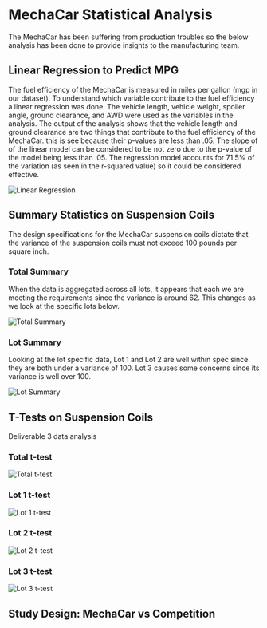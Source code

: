 # MechaCar Statistical Analysis
The MechaCar has been suffering from production troubles so the below analysis has been done to provide insights to the manufacturing team.

## Linear Regression to Predict MPG
The fuel efficiency of the MechaCar is measured in miles per gallon (mgp in our dataset). To understand which variable contribute to the fuel efficiency a linear regression was done. The vehicle length, vehicle weight, spoiler angle, ground clearance, and AWD were used as the variables in the analysis. The output of the analysis shows that the vehicle length and ground clearance are two things that contribute to the fuel efficiency of the MechaCar. this is see because their p-values are less than .05.  The slope of of the linear model can be considered to be not zero due to the p-value of the model being less than .05. The regression model accounts for 71.5% of the variation (as seen in the r-squared value) so it could be considered effective. 

![Linear Regression](../main/resources/linear_regression.png)

## Summary Statistics on Suspension Coils
The design specifications for the MechaCar suspension coils dictate that the variance of the suspension coils must not exceed 100 pounds per square inch.
### Total Summary
When the data is aggregated across all lots, it appears that each we are meeting the requirements since the variance is around 62. This changes as we look at the specific lots below.

![Total Summary](../main/resources/total_summary.png)

### Lot Summary
Looking at the lot specific data, Lot 1 and Lot 2 are well within spec since they are both under a variance of 100. Lot 3 causes some concerns since its variance is well over 100.

![Lot Summary](../main/resources/lot_summary.png)

## T-Tests on Suspension Coils
Deliverable 3 data analysis
### Total t-test
![Total t-test](../main/resources/total_ttest.png)
### Lot 1 t-test
![Lot 1 t-test](../main/resources/lot1_ttest.png)
### Lot 2 t-test
![Lot 2 t-test](../main/resources/lot2_ttest.png)
### Lot 3 t-test
![Lot 3 t-test](../main/resources/lot3_ttest.png)

## Study Design: MechaCar vs Competition

